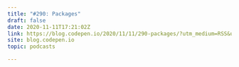 ```yaml
---
title: "#290: Packages"
draft: false
date: 2020-11-11T17:21:02Z
link: https://blog.codepen.io/2020/11/11/290-packages/?utm_medium=RSS&utm_source=hune
site: blog.codepen.io
topic: podcasts  

---
```

